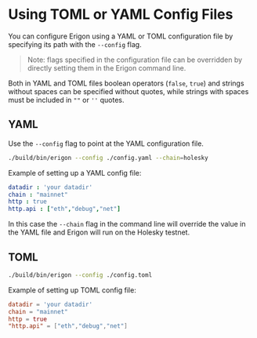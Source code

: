 # Using TOML or YAML Config Files

You can configure Erigon using a YAML or TOML configuration file by specifying its path with the `--config` flag. 

> Note: flags specified in the configuration file can be overridden by directly setting them in the Erigon command line.

Both in YAML and TOML files boolean operators (`false`, `true`) and strings without spaces can be specified without quotes, while strings with spaces must be included in `""` or `''` quotes.

## YAML

Use the `--config` flag to point at the YAML configuration file.

```bash
./build/bin/erigon --config ./config.yaml --chain=holesky
```

Example of setting up a YAML config file:

```yaml
datadir : 'your datadir'
chain : "mainnet"
http : true
http.api : ["eth","debug","net"]
```

In this case the `--chain` flag in the command line will override the value in the YAML file and Erigon will run on the Holesky testnet.

## TOML

```bash
./build/bin/erigon --config ./config.toml
```

Example of setting up TOML config file:

```toml
datadir = 'your datadir'
chain = "mainnet"
http = true
"http.api" = ["eth","debug","net"]
```

